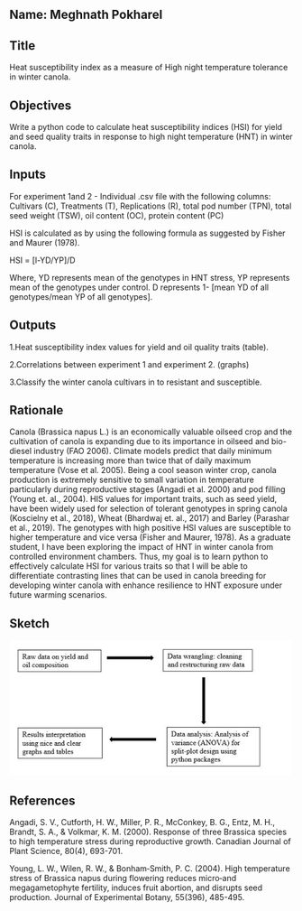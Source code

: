 ## Name: Meghnath Pokharel

## Title
Heat susceptibility index as a measure of High night temperature tolerance in winter canola.  
## Objectives
Write a python code to calculate heat susceptibility indices (HSI) for yield and seed quality traits in response to high night temperature (HNT) in winter canola.
## Inputs
For experiment 1and 2 - Individual .csv file with the following columns: Cultivars (C), Treatments (T), Replications (R), total pod number (TPN), total seed weight (TSW), oil content (OC), protein content (PC)

HSI is calculated as by using the following formula as suggested by Fisher and Maurer (1978).

HSI = [l-YD/YP]/D

Where, YD represents mean of the genotypes in HNT stress, YP represents mean of the genotypes under control.
D represents 1- [mean YD of all genotypes/mean YP of all genotypes].


## Outputs
1.Heat susceptibility index values for yield and oil quality traits (table).

2.Correlations between experiment 1 and experiment 2. (graphs)

3.Classify the winter canola cultivars in to resistant and susceptible.


## Rationale
Canola (Brassica napus L.) is an economically valuable oilseed crop and the cultivation of canola is expanding due to its importance in oilseed and bio-diesel industry (FAO 2006). Climate models predict that daily minimum temperature is increasing more than twice that of daily maximum temperature (Vose et al. 2005). Being a cool season winter crop, canola production is extremely sensitive to small variation in temperature particularly during reproductive stages (Angadi et al. 2000) and pod filling (Young et. al., 2004). HIS values for important traits, such as seed yield, have been widely used for selection of tolerant genotypes in spring canola (Koscielny et al., 2018), Wheat (Bhardwaj et. al., 2017) and Barley (Parashar et al., 2019).  The genotypes with high positive HSI values are susceptible to higher temperature and vice versa (Fisher and Maurer, 1978). As a graduate student, I have been exploring the impact of HNT in winter canola from controlled environment chambers. Thus, my goal is to learn python to effectively calculate HSI for various traits so that I will be able to differentiate contrasting lines that can be used in canola breeding for developing winter canola with enhance resilience to HNT exposure under future warming scenarios.



## Sketch
<img src="Sketch.jpg" alt="Sketch" width="500"/>

## References
Angadi, S. V., Cutforth, H. W., Miller, P. R., McConkey, B. G., Entz, M. H., Brandt, S. A., & Volkmar, K. M. (2000). Response of three Brassica species to high temperature stress during reproductive growth. Canadian Journal of Plant Science, 80(4), 693-701. 

Young, L. W., Wilen, R. W., & Bonham‐Smith, P. C. (2004). High temperature stress of Brassica napus during flowering reduces micro‐and megagametophyte fertility, induces fruit abortion, and disrupts seed production. Journal of Experimental Botany, 55(396), 485-495. 

